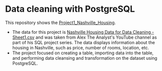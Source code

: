 # Data cleaning with PostgreSQL

This repository shows the [Project1_Nashville_Housing](https://github.com/maryisabela15/SQL_Data_Analysis/blob/main/Project1_Nashville_Housing.sql).

* The data for this project is [Nashville Housing Data for Data Cleaning - Sheet1.csv](https://github.com/maryisabela15/SQL_Data_Analysis/blob/main/Nashville%20Housing%20Data%20for%20Data%20Cleaning%20-%20Sheet1.csv) and was taken from Alex The Analyst's YouTube channel as part of his SQL project series. The data displays information about the housing in Nashville, such as price, number of rooms, location, etc.
* The project focused on creating a table, importing data into the table, and performing data cleansing and transformation on the dataset using PostgreSQL.


